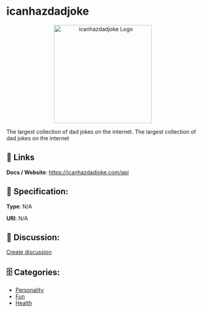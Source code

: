 # icanhazdadjoke
<p align="center">
    <img width="256" src="https://raw.githubusercontent.com/apis-list/apis-list/main/apis/icanhazdadjoke/logo_256x256.png" alt="icanhazdadjoke Logo"/>
</p>

The largest collection of dad jokes on the internet. The largest collection of dad jokes on the internet

##  🔗 Links
**Docs / Website**: https://icanhazdadjoke.com/api

## 🧬 Specification:
**Type**: N/A

**URI**: N/A

## 💬 Discussion:
[Create discussion](https://github.com/apis-list/apis-list/discussions/new)

## 🗄️ Categories:
- [Personality](https://github.com/apis-list/apis-list#personality)
- [Fun](https://github.com/apis-list/apis-list#fun)
- [Health](https://github.com/apis-list/apis-list#health)



